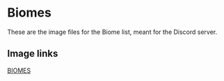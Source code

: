 # Biomes

These are the image files for the Biome list, meant for the Discord server.

## Image links

[BIOMES](https://github.com/Carolus-Studios/minecraft-server-assets/raw/main/discord/images/ores/Coal.jpg)
